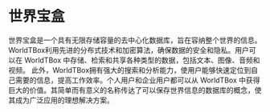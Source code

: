 # 世界宝盒
世界宝盒是一个具有无限存储容量的去中心化数据库，旨在容纳整个世界的信息。 WorldTBox利用先进的分布式技术和加密算法，确保数据的安全和隐私。用户可以在 WorldTBox 中存储、检索和共享各种类型的数据，包括文本、图像、音频和视频。 此外，WorldTBox拥有强大的搜索和分析能力，使用户能够快速定位到自己需要的信息，提高工作效率。个人用户和企业用户都可以从 WorldTBox 中获得巨大的价值。其简单而有意义的名称传达了可以保存世界信息的数据库的概念，使其成为广泛应用的理想解决方案。
